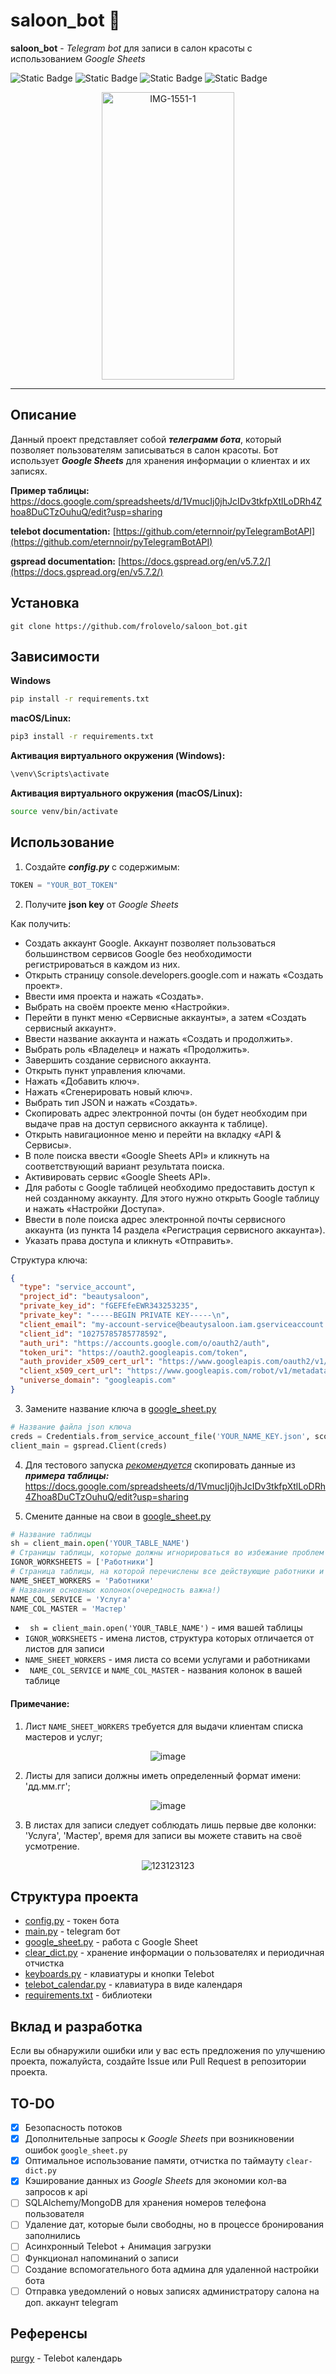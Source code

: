 # saloon_bot 💅

**saloon_bot** - *Telegram bot* для записи в салон красоты с использованием *Google Sheets*

![Static Badge](https://img.shields.io/badge/python-3.11-blue)
![Static Badge](https://img.shields.io/badge/TelegramBotAPI-4.12.0-blue)
![Static Badge](https://img.shields.io/badge/gspread-5.10.0-blue)
![Static Badge](https://img.shields.io/badge/pylint_score-9%2C5-green)

<p align="center">
  <img style="height:460px; width:212px;" src="https://i.ibb.co/gFCT55h/IMG-1551-1.gif" alt="IMG-1551-1">
</p>

------

## Описание
Данный проект представляет собой ***телеграмм бота***, который позволяет пользователям записываться в салон красоты. 
Бот использует ***Google Sheets*** для хранения информации о клиентах и их записях.

**Пример таблицы:** https://docs.google.com/spreadsheets/d/1VmucIj0jhJcIDv3tkfpXtlLoDRh4Zhoa8DuCTzOuhuQ/edit?usp=sharing


**telebot documentation:** [https://github.com/eternnoir/pyTelegramBotAPI](https://github.com/eternnoir/pyTelegramBotAPI)

**gspread documentation:** [https://docs.gspread.org/en/v5.7.2/](https://docs.gspread.org/en/v5.7.2/)


## Установка

```
git clone https://github.com/frolovelo/saloon_bot.git
```
## Зависимости

**Windows**

```bash
pip install -r requirements.txt
```

**macOS/Linux:**

```bash
pip3 install -r requirements.txt
```

**Активация виртуального окружения (Windows):**

```bash
\venv\Scripts\activate
```

**Активация виртуального окружения (macOS/Linux):**

```bash
source venv/bin/activate
```

## Использование

1. Создайте ***config.py*** с содержимым:
```python
TOKEN = "YOUR_BOT_TOKEN"
```
2. Получите **json key** от *Google Sheets*
   
Как получить:

- Создать аккаунт Google. Аккаунт позволяет пользоваться большинством сервисов Google без необходимости регистрироваться в каждом из них.
- Открыть страницу console.developers.google.com и нажать «Создать проект».
- Ввести имя проекта и нажать «Создать».
- Выбрать на своём проекте меню «Настройки».
- Перейти в пункт меню «Сервисные аккаунты», а затем «Создать сервисный аккаунт».
- Ввести название аккаунта и нажать «Создать и продолжить».
- Выбрать роль «Владелец» и нажать «Продолжить».
- Завершить создание сервисного аккаунта.
- Открыть пункт управления ключами.
- Нажать «Добавить ключ».
- Нажать «Сгенерировать новый ключ».
- Выбрать тип JSON и нажать «Создать».
- Скопировать адрес электронной почты (он будет необходим при выдаче прав на доступ сервисного аккаунта к таблице).
- Открыть навигационное меню и перейти на вкладку «API & Сервисы».
- В поле поиска ввести «Google Sheets API» и кликнуть на соответствующий вариант результата поиска.
- Активировать сервис «Google Sheets API».
- Для работы с Google таблицей необходимо предоставить доступ к ней созданному аккаунту. Для этого нужно открыть Google таблицу и нажать «Настройки Доступа».
- Ввести в поле поиска адрес электронной почты сервисного аккаунта (из пункта 14 раздела «Регистрация сервисного аккаунта»).
- Указать права доступа и кликнуть «Отправить».

Структура ключа:
```json
{
  "type": "service_account",
  "project_id": "beautysaloon",
  "private_key_id": "fGEFEfeEWR343253235",
  "private_key": "-----BEGIN PRIVATE KEY-----\n",
  "client_email": "my-account-service@beautysaloon.iam.gserviceaccount.com",
  "client_id": "10275785785778592",
  "auth_uri": "https://accounts.google.com/o/oauth2/auth",
  "token_uri": "https://oauth2.googleapis.com/token",
  "auth_provider_x509_cert_url": "https://www.googleapis.com/oauth2/v1/certs",
  "client_x509_cert_url": "https://www.googleapis.com/robot/v1/metadata/x509/my-account-service",
  "universe_domain": "googleapis.com"
}
```
3. Замените название ключа в [google_sheet.py](google_sheet.py)
```python
# Название файла json ключа
creds = Credentials.from_service_account_file('YOUR_NAME_KEY.json', scopes=myscope)
client_main = gspread.Client(creds)
```

4. Для тестового запуска <u>*рекомендуется*</u> скопировать данные из ***примера таблицы:*** https://docs.google.com/spreadsheets/d/1VmucIj0jhJcIDv3tkfpXtlLoDRh4Zhoa8DuCTzOuhuQ/edit?usp=sharing


5. Смените данные на свои в [google_sheet.py](google_sheet.py)
```python
# Название таблицы
sh = client_main.open('YOUR_TABLE_NAME')
# Страницы таблицы, которые должны игнорироваться во избежание проблем
IGNOR_WORKSHEETS = ['Работники']
# Страница таблицы, на которой перечислены все действующие работники и услуги
NAME_SHEET_WORKERS = 'Работники'
# Названия основных колонок(очередность важна!)
NAME_COL_SERVICE = 'Услуга'
NAME_COL_MASTER = 'Мастер'
```
* ``` sh = client_main.open('YOUR_TABLE_NAME')``` - имя вашей таблицы
* ```IGNOR_WORKSHEETS``` - имена листов, структура которых отличается от листов для записи
* ```NAME_SHEET_WORKERS``` - имя листа со всеми услугами и работниками
* ``` NAME_COL_SERVICE``` и ```NAME_COL_MASTER``` - названия колонок в вашей таблице

#### Примечание:
1. Лист ```NAME_SHEET_WORKERS``` требуется для выдачи клиентам списка мастеров и услуг;

<p align="center">
    <img src="https://i.ibb.co/RTKfpVF/image.png" alt="image" border="0">
</p>

2. Листы для записи должны иметь определенный формат имени: 'дд.мм.гг';

<p align="center">
    <img src="https://i.ibb.co/LRRdM9F/image.png" alt="image" border="0">
</p>

3. В листах для записи следует соблюдать лишь первые две колонки: 'Услуга', 'Мастер', 
время для записи вы можете ставить на своё усмотрение.

<p align="center">
    <img src="https://i.ibb.co/gZwDbpr/123123123.png" alt="123123123" border="0">
</p>

## Структура проекта

* [config.py]() - токен бота
* [main.py](main.py) - telegram бот 
* [google_sheet.py](google_sheet.py) - работа с Google Sheet
* [clear_dict.py](clear_dict.py) - хранение информации о пользователях и периодичная отчистка
* [keyboards.py](keyboards.py) - клавиатуры и кнопки Telebot
* [telebot_calendar.py](telebot_calendar.py) - клавиатура в виде календаря
* [requirements.txt](requirements.txt) - библиотеки

## Вклад и разработка
Если вы обнаружили ошибки или у вас есть предложения по улучшению проекта, пожалуйста, создайте Issue или Pull Request в репозитории проекта.

## TO-DO

- [x] Безопасность потоков 
- [x] Дополнительные запросы к *Google Sheets* при возникновении ошибок  ```google_sheet.py```
- [x] Оптимальное использование памяти, отчистка по таймауту ```clear-dict.py```
- [x] Кэширование данных из *Google Sheets* для экономии кол-ва запросов к api
- [ ] SQLAlchemy/MongoDB для хранения номеров телефона пользователя
- [ ] Удаление дат, которые были свободны, но в процессе бронирования заполнились
- [ ] Асинхронный Telebot + Анимация загрузки
- [ ] Функционал напоминаний о записи
- [ ] Создание вспомогательного бота админа для удаленной настройки бота
- [ ] Отправка уведомлений о новых записях администратору салона на доп. аккаунт telegram

## Референсы

  [purgy](https://github.com/purgy/telebot-calendar) - Telebot календарь

